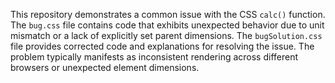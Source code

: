 This repository demonstrates a common issue with the CSS `calc()` function. The `bug.css` file contains code that exhibits unexpected behavior due to unit mismatch or a lack of explicitly set parent dimensions. The `bugSolution.css` file provides corrected code and explanations for resolving the issue.  The problem typically manifests as inconsistent rendering across different browsers or unexpected element dimensions.